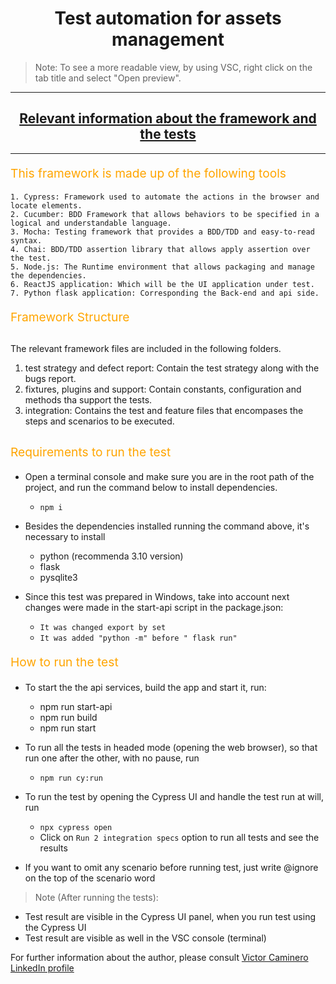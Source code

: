 <h1 align="center">
  Test automation for assets management
</h1>
 
> Note: To see a more readable view, by using VSC, right click on the tab title and select "Open preview".
<hr>

<div align="center">
  <h2><a href="https://github.com/vict01/Cypress_Cucumber_Assets-Mngt">
  Relevant information about the framework and the tests</a></h2> 
</div>
<hr />

<p align="left" style="font-size: 1.2rem; color: orange;">
  This framework is made up of the following tools
</p>

```
1. Cypress: Framework used to automate the actions in the browser and locate elements.
2. Cucumber: BDD Framework that allows behaviors to be specified in a logical and understandable language.
3. Mocha: Testing framework that provides a BDD/TDD and easy-to-read syntax.
4. Chai: BDD/TDD assertion library that allows apply assertion over the test.
5. Node.js: The Runtime environment that allows packaging and manage the dependencies.
6. ReactJS application: Which will be the UI application under test.
7. Python flask application: Corresponding the Back-end and api side.
```

<p align="left" style="font-size: 1.2rem; color: orange;"> Framework Structure </p>

##
The relevant framework files are included in the following folders.

1. test strategy and defect report: Contain the test strategy along with the bugs report.
2. fixtures, plugins and support: Contain constants, configuration and methods tha support the tests.
3. integration: Contains the test and feature files that encompases the steps and scenarios to be executed.
##

<p align="left" style="font-size: 1.2rem; color: orange;"> Requirements to run the test </p>

- Open a terminal console and make sure you are in the root path of the project, and run the command below to install dependencies.
  - `npm i`

- Besides the dependencies installed running the command above, it's necessary to install
  - python (recommenda 3.10 version)
  - flask
  - pysqlite3

- Since this test was prepared in Windows, take into account next changes were made in the start-api script in the package.json:
  - `It was changed export by set`
  - `It was added "python -m" before " flask run"`

<p align="left" style="font-size: 1.2rem; color: orange;"> How to run the test </p>
 
- To start the the api services, build the app and start it, run:
  - npm run start-api
  - npm run build
  - npm run start

- To run all the tests in headed mode (opening the web browser), so that run one after the other, with no pause, run
  - `npm run cy:run`

- To run the test by opening the Cypress UI and handle the test run at will, run
  - `npx cypress open`
  - Click on `Run 2 integration specs` option to run all tests and see the results

- If you want to omit any scenario before running test, just write @ignore on the top of the scenario word

> Note (After running the tests):

- Test result are visible in the Cypress UI panel, when you run test using the Cypress UI
- Test result are visible as well in the VSC console (terminal)

For further information about the author, please consult
[Victor Caminero LinkedIn profile](https://www.linkedin.com/in/victor-caminero/)
